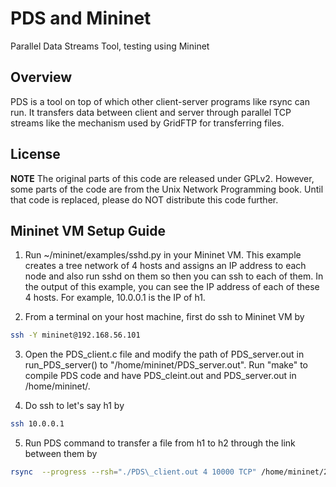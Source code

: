 # PDS and Mininet
Parallel Data Streams Tool, testing using Mininet

## Overview
PDS is a tool on top of which other client-server programs like rsync can run.
It transfers data between client and server through parallel TCP streams like
the mechanism used by GridFTP for transferring files.

## License
**NOTE**
The original parts of this code are released under GPLv2.
However, some parts of the code are from the Unix Network Programming book.
Until that code is replaced, please do NOT distribute this code further.

## Mininet VM Setup Guide
1) Run ~/mininet/examples/sshd.py in your Mininet VM. This example creates a
tree network of 4 hosts and assigns an IP address to each node and also run
sshd on them so then you can ssh to each of them.
In the output of this example, you can see the IP address of each of these 4
hosts. For example, 10.0.0.1 is the IP of h1.

2) From a terminal on your host machine, first do ssh to Mininet VM by
```bash
ssh -Y mininet@192.168.56.101
```
3) Open the PDS\_client.c file and modify the path of PDS\_server.out in
run\_PDS\_server() to "/home/mininet/PDS\_server.out".
Run "make" to compile PDS code and have PDS\_cleint.out and PDS\_server.out in
/home/mininet/.

4) Do ssh to let's say h1 by
```bash
ssh 10.0.0.1
```
5) Run PDS command to transfer a file from h1 to h2 through the link between
them by
```bash
rsync  --progress --rsh="./PDS\_client.out 4 10000 TCP" /home/mininet/200M.blob 10.0.0.2:/home/mininet/200M\_rec.blob
```

